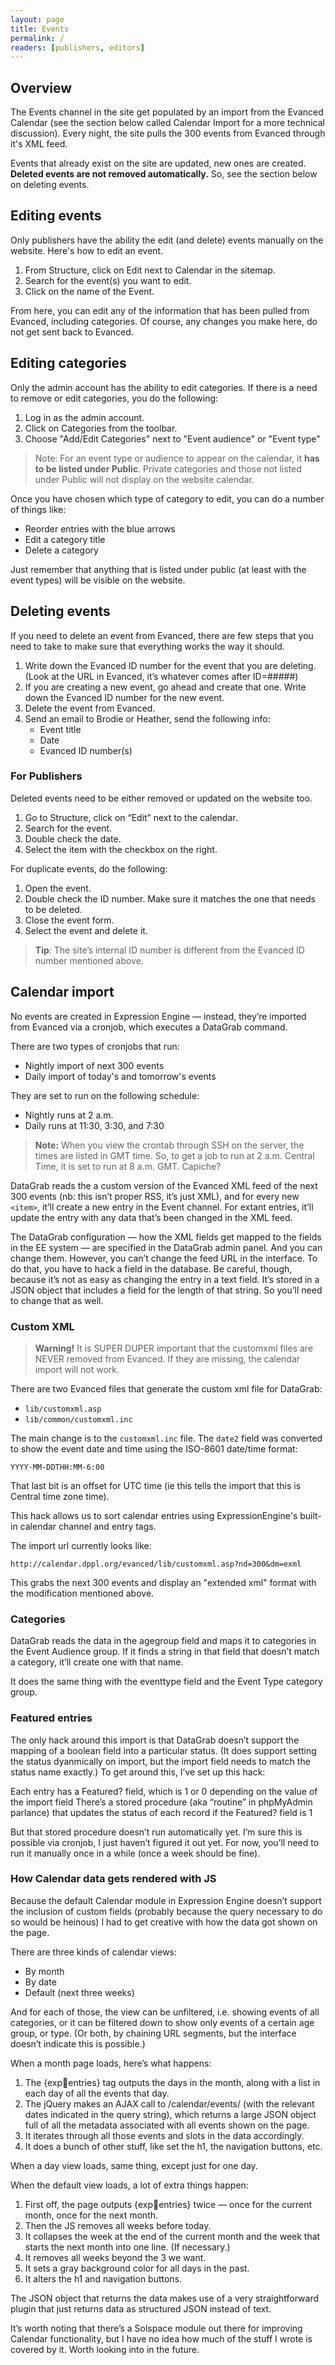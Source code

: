 ```yaml
---
layout: page
title: Events
permalink: /
readers: [publishers, editors]
---
```


## Overview

The Events channel in the site get populated by an import from the Evanced Calendar (see the section below called Calendar Import for a more technical discussion). Every night, the site pulls the 300 events from Evanced through it's XML feed.

Events that already exist on the site are updated, new ones are created. **Deleted events are not removed automatically.** So, see the section below on deleting events.

## Editing events

Only publishers have the ability the edit (and delete) events manually on the website. Here's how to edit an event.

1. From Structure, click on Edit next to Calendar in the sitemap.
2. Search for the event(s) you want to edit.
3. Click on the name of the Event.

From here, you can edit any of the information that has been pulled from Evanced, including categories. Of course, any changes you make here, do not get sent back to Evanced.

## Editing categories

Only the admin account has the ability to edit categories. If there is a need to remove or edit categories, you do the following:

1. Log in as the admin account.
2. Click on Categories from the toolbar.
3. Choose "Add/Edit Categories" next to "Event audience" or "Event type"

> Note: For an event type or audience to appear on the calendar, it **has to be listed under Public**. Private categories and those not listed under Public will not display on the website calendar.

Once you have chosen which type of category to edit, you can do a number of things like:

- Reorder entries with the blue arrows
- Edit a category title
- Delete a category

Just remember that anything that is listed under public (at least with the event types) will be visible on the website.

## Deleting events
If you need to delete an event from Evanced, there are few steps that you need to take to make sure that everything works the way it should.

1. Write down the Evanced ID number for the event that you are deleting. (Look at the URL in Evanced, it’s whatever comes after ID=#####)
2. If you are creating a new event, go ahead and create that one. Write down the Evanced ID number for the new event.
3. Delete the event from Evanced.
4. Send an email to Brodie or Heather, send the following info:
    - Event title
    - Date
    - Evanced ID number(s)

### For Publishers

Deleted events need to be either removed or updated on the website too.

1. Go to Structure, click on “Edit” next to the calendar.
2. Search for the event.
3. Double check the date.
4. Select the item with the checkbox on the right.

For duplicate events, do the following:

1. Open the event.
2. Double check the ID number. Make sure it matches the one that needs to be deleted.
3. Close the event form.
4. Select the event and delete it.

> **Tip**: The site’s internal ID number is different from the Evanced ID number mentioned above.

## Calendar import

No events are created in Expression Engine — instead, they’re imported from Evanced via a cronjob, which executes a DataGrab command.

There are two types of cronjobs that run:

- Nightly import of next 300 events
- Daily import of today's and tomorrow's events

They are set to run on the following schedule:

- Nightly runs at 2 a.m.
- Daily runs at 11:30, 3:30, and 7:30

> **Note:** When you view the crontab through SSH on the server, the times are listed in GMT time. So, to get a job to run at 2 a.m. Central Time, it is set to run at 8 a.m. GMT. Capiche?

DataGrab reads the a custom version of the Evanced XML feed of the next 300 events (nb: this isn’t proper RSS, it’s just XML), and for every new `<item>`, it’ll create a new entry in the Event channel. For extant entries, it’ll update the entry with any data that’s been changed in the XML feed. 

The DataGrab configuration — how the XML fields get mapped to the fields in the EE system — are specified in the DataGrab admin panel. And you can change them. However, you can’t change the feed URL in the interface. To do that, you have to hack a field in the database. Be careful, though, because it’s not as easy as changing the entry in a text field. It’s stored in a JSON object that includes a field for the length of that string. So you’ll need to change that as well.

### Custom XML

> **Warning!** It is SUPER DUPER important that the customxml files are NEVER removed from Evanced. If they are missing, the calendar import will not work.

There are two Evanced files that generate the custom xml file for DataGrab:

- `lib/customxml.asp`
- `lib/common/customxml.inc`

The main change is to the `customxml.inc` file. The `date2` field was converted to show the event date and time using the ISO-8601 date/time format:

    YYYY-MM-DDTHH:MM-6:00

That last bit is an offset for UTC time (ie this tells the import that this is Central time zone time).

This hack allows us to sort calendar entries using ExpressionEngine's built-in calendar channel and entry tags.

The import url currently looks like: 

    http://calendar.dppl.org/evanced/lib/customxml.asp?nd=300&dm=exml

This grabs the next 300 events and display an "extended xml" format with the modification mentioned above.

### Categories

DataGrab reads the data in the agegroup field and maps it to categories in the Event Audience group. If it finds a string in that field that doesn’t match a category, it’ll create one with that name. 

It does the same thing with the eventtype field and the Event Type category group.

### Featured entries

The only hack around this import is that DataGrab doesn’t support the mapping of a boolean field into a particular status. (It does support setting the status dyanmically on import, but the import field needs to match the status name exactly.) To get around this, I’ve set up this hack:

Each entry has a Featured? field, which is 1 or 0 depending on the value of the import field
There’s a stored procedure (aka “routine” in phpMyAdmin parlance) that updates the status of each record if the Featured? field is 1

But that stored procedure doesn’t run automatically yet. I’m sure this is possible via cronjob, I just haven’t figured it out yet. For now, you’ll need to run it manually once in a while (once a week should be fine).

### How Calendar data gets rendered with JS

Because the default Calendar module in Expression Engine doesn’t support the inclusion of custom fields (probably because the query necessary to do so would be heinous) I had to get creative with how the data got shown on the page. 

There are three kinds of calendar views:

- By month
- By date
- Default (next three weeks)

And for each of those, the view can be unfiltered, i.e. showing events of all categories, or it can be filtered down to show only events of a certain age group, or type. (Or both, by chaining URL segments, but the interface doesn’t indicate this is possible.)

When a month page loads, here’s what happens:

1. The {exp:calendar:entries} tag outputs the days in the month, along with a list in each day of all the events that day.
2. The jQuery makes an AJAX call to /calendar/events/ (with the relevant dates indicated in the query string), which returns a large JSON object full of all the metadata associated with all events shown on the page.
3. It iterates through all those events and slots in the data accordingly.
4. It does a bunch of other stuff, like set the h1, the navigation buttons, etc.

When a day view loads, same thing, except just for one day.

When the default view loads, a lot of extra things happen:

1. First off, the page outputs {exp:calendar:entries} twice — once for the current month, once for the next month. 
2. Then the JS removes all weeks before today.
3. It collapses the week at the end of the current month and the week that starts the next month into one line. (If necessary.)
4. It removes all weeks beyond the 3 we want.
5. It sets a gray background color for all days in the past.
6. It alters the h1 and navigation buttons.

The JSON object that returns the data makes use of a very straightforward plugin that just returns data as structured JSON instead of text.

It’s worth noting that there’s a Solspace module out there for improving Calendar functionality, but I have no idea how much of the stuff I wrote is covered by it. Worth looking into in the future.
